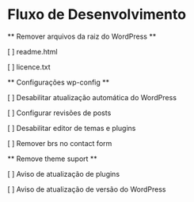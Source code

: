 # Fluxo de Desenvolvimento

** Remover arquivos da raiz do WordPress ** 

[ ] readme.html

[ ] licence.txt

** Configurações wp-config ** 

[ ] Desabilitar atualização automática do WordPress

[ ] Configurar revisões de posts

[ ] Desabilitar editor de temas e plugins

[ ] Remover brs no contact form 

** Remove theme suport **

[ ] Aviso de atualização de plugins 

[ ] Aviso de atualização de versão do WordPress 



